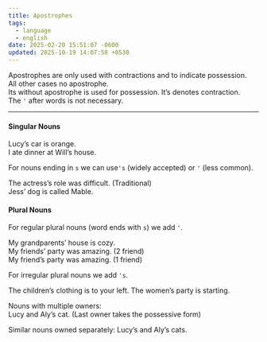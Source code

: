 ```yaml
---
title: Apostrophes
tags:
  - language
  - english
date: 2025-02-20 15:51:07 -0600
updated: 2025-10-19 14:07:58 +0530
---
```


Apostrophes are only used with contractions and to indicate possession.  
All other cases no apostrophe.  
Its without apostrophe is used for possession. It’s denotes contraction.  
The `'` after words is not necessary.  

---

#### Singular Nouns
Lucy’s car is orange.  
I ate dinner at Will’s house.  

For nouns ending in `s` we can use`'s` (widely accepted) or `'` (less common).

The actress’s role was difficult. (Traditional)  
Jess’ dog is called Mable.

#### Plural Nouns
For regular plural nouns (word ends with `s`) we add `'`.

My grandparents’ house is cozy.  
My friends’ party was amazing. (2 friend)  
My friend’s party was amazing. (1 friend)  

For irregular plural nouns we add `'s`.

The children’s clothing is to your left.
The women’s party is starting.

Nouns with multiple owners:  
Lucy and Aly’s cat. (Last owner takes the possessive form)

Similar nouns owned separately:
Lucy’s and Aly’s cats.
